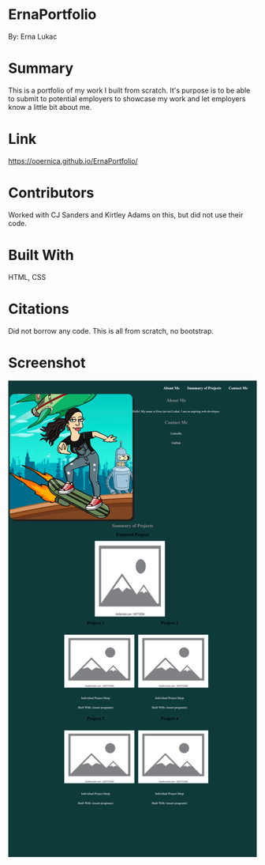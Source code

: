 # ErnaPortfolio
By: Erna Lukac

# Summary
This is a portfolio of my work I built from scratch. It's purpose is to be able to submit to potential employers to showcase my work and let employers know a little bit about me. 

# Link

 https://ooernica.github.io/ErnaPortfolio/

# Contributors
Worked with CJ Sanders and Kirtley Adams on this, but did not use their code.

# Built With
HTML, CSS

# Citations
Did not borrow any code. This is all from scratch, no bootstrap.

# Screenshot
![Alt text](Assets\Images\ooernica.github.io_ErnaPortfolio_.png)